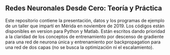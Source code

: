 ## Redes Neuronales Desde Cero: Teoría y Práctica
Este repositorio contiene la presentación, datos y los programas de ejemplo de un taller que impartí en Mérida en noviembre de 2019. Los códigos están disponibles en version para Python y Matlab. Están escritos dando prioridad a la claridad de los conceptos de entrenamiento por descenso de gradiente para una red de neurona única y entrenamiento por backpropagation para una red de dos capas (no se busca la optimización ni el escalamiento).
